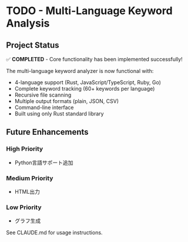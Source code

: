 # TODO - Multi-Language Keyword Analysis

## Project Status
✅ **COMPLETED** - Core functionality has been implemented successfully!

The multi-language keyword analyzer is now functional with:
- 4-language support (Rust, JavaScript/TypeScript, Ruby, Go)
- Complete keyword tracking (60+ keywords per language)
- Recursive file scanning
- Multiple output formats (plain, JSON, CSV)
- Command-line interface
- Built using only Rust standard library

## Future Enhancements

### High Priority
- Python言語サポート追加

### Medium Priority
- HTML出力

### Low Priority
- グラフ生成

See CLAUDE.md for usage instructions.